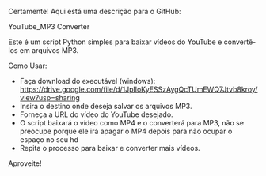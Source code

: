 Certamente! Aqui está uma descrição para o GitHub:

YouTube_MP3 Converter

Este é um script Python simples para baixar vídeos do YouTube e convertê-los em arquivos MP3. 

Como Usar:

- Faça download do executável (windows): https://drive.google.com/file/d/1JplIoKyESSzAygQcTUmEWQ7Jtvb8kroy/view?usp=sharing
- Insira o destino onde deseja salvar os arquivos MP3.
- Forneça a URL do vídeo do YouTube desejado.
- O script baixará o vídeo como MP4 e o converterá para MP3, não se preocupe porque ele irá apagar o MP4 depois para não ocupar o espaço no seu hd
- Repita o processo para baixar e converter mais vídeos.

Aproveite!

